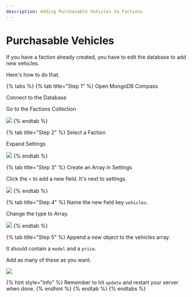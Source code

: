 ```yaml
---
description: Adding Purchasable Vehicles to Factions
---
```


# Purchasable Vehicles

If you have a faction already created, you have to edit the database to add new vehicles.&#x20;

Here's how to do that.

{% tabs %}
{% tab title="Step 1" %}
Open MongoDB Compass

Connect to the Database

Go to the Factions Collection



![](https://i.imgur.com/0fSpS7e.png)
{% endtab %}

{% tab title="Step 2" %}
Select a Faction

Expand Settings



![](https://i.imgur.com/ySQPKl9.png)
{% endtab %}

{% tab title="Step 3" %}
Create an Array in Settings

Click the `+` to add a new field. It's next to settings.



![](https://i.imgur.com/4bC2cDR.png)
{% endtab %}

{% tab title="Step 4" %}
Name the new field key `vehicles`.

Change the type to Array.



![](https://i.imgur.com/aeIe3RH.png)
{% endtab %}

{% tab title="Step 5" %}
Append a new object to the vehicles array.

It should contain a `model` and a `price`.

Add as many of these as you want.



![](https://i.imgur.com/3I5cr1n.png)

{% hint style="info" %}
Remember to hit `update` and restart your server when done.
{% endhint %}
{% endtab %}
{% endtabs %}

###
